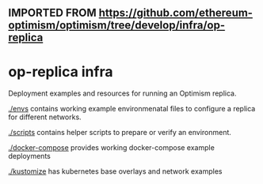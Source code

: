 ## IMPORTED FROM https://github.com/ethereum-optimism/optimism/tree/develop/infra/op-replica

# op-replica infra

Deployment examples and resources for running an Optimism replica.

[./envs](./envs) contains working example environmenatal files to configure a replica for different networks.

[./scripts](./scripts/) contains helper scripts to prepare or verify an environment.

[./docker-compose](./docker-compose/) provides working docker-compose example deployments

[./kustomize](./kustomize/) has kubernetes base overlays and network examples
